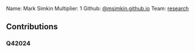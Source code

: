 Name: Mark Simkin
Multiplier: 1
Github: [@msimkin.github.io](https://github.com/msimkin.github.io)
Team: [research](https://github.com/msimkin/pglanding-mark/blob/main/README.md)

## Contributions
### Q42024
